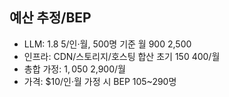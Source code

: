 ## 예산 추정/BEP

- LLM: $1.8~$5/인·월, 500명 기준 월 $900~$2,500
- 인프라: CDN/스토리지/호스팅 합산 초기 $150~$400/월
- 총합 가정: $1,050~$2,900/월
- 가격: $10/인·월 가정 시 BEP 105~290명
